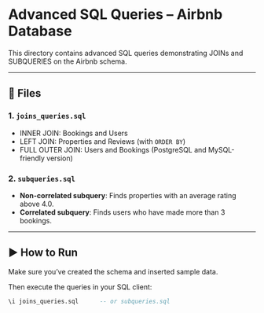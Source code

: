 # Advanced SQL Queries – Airbnb Database

This directory contains advanced SQL queries demonstrating JOINs and SUBQUERIES on the Airbnb schema.

---

## 📄 Files

### 1. `joins_queries.sql`
- INNER JOIN: Bookings and Users
- LEFT JOIN: Properties and Reviews (with `ORDER BY`)
- FULL OUTER JOIN: Users and Bookings (PostgreSQL and MySQL-friendly version)

### 2. `subqueries.sql`
- **Non-correlated subquery**: Finds properties with an average rating above 4.0.
- **Correlated subquery**: Finds users who have made more than 3 bookings.

---

## ▶️ How to Run

Make sure you’ve created the schema and inserted sample data.

Then execute the queries in your SQL client:

```sql
\i joins_queries.sql      -- or subqueries.sql
